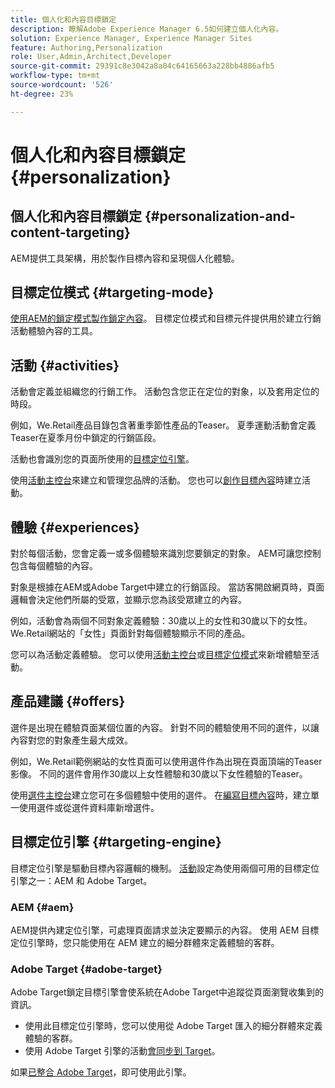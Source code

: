 ```yaml
---
title: 個人化和內容目標鎖定
description: 瞭解Adobe Experience Manager 6.5如何建立個人化內容。
solution: Experience Manager, Experience Manager Sites
feature: Authoring,Personalization
role: User,Admin,Architect,Developer
source-git-commit: 29391c8e3042a8a04c64165663a228bb4886afb5
workflow-type: tm+mt
source-wordcount: '526'
ht-degree: 23%

---
```


# 個人化和內容目標鎖定 {#personalization}

## 個人化和內容目標鎖定 {#personalization-and-content-targeting}

AEM提供工具架構，用於製作目標內容和呈現個人化體驗。

## 目標定位模式 {#targeting-mode}

[使用AEM的鎖定模式製作鎖定內容](/help/sites-authoring/content-targeting-touch.md)。 目標定位模式和目標元件提供用於建立行銷活動體驗內容的工具。

## 活動 {#activities}

活動會定義並組織您的行銷工作。 活動包含您正在定位的對象，以及套用定位的時段。

例如，We.Retail產品目錄包含著重季節性產品的Teaser。 夏季運動活動會定義Teaser在夏季月份中鎖定的行銷區段。

活動也會識別您的頁面所使用的[目標定位引擎](/help/sites-authoring/personalization.md#targeting-engine)。

使用[活動主控台](/help/sites-authoring/activitylib.md)來建立和管理您品牌的活動。 您也可以[創作目標內容](/help/sites-authoring/content-targeting-touch.md)時建立活動。

## 體驗 {#experiences}

對於每個活動，您會定義一或多個體驗來識別您要鎖定的對象。 AEM可讓您控制包含每個體驗的內容。

對象是根據在AEM或Adobe Target中建立的行銷區段。 當訪客開啟網頁時，頁面邏輯會決定他們所屬的受眾，並顯示您為該受眾建立的內容。

例如，活動會為兩個不同對象定義體驗：30歲以上的女性和30歲以下的女性。 We.Retail網站的「女性」頁面針對每個體驗顯示不同的產品。

您可以為活動定義體驗。 您可以使用[活動主控台](/help/sites-authoring/activitylib.md#adding-editing-an-activity-using-the-activities-console)或[目標定位模式](/help/sites-authoring/content-targeting-touch.md#adding-and-removing-experiences-using-targeting-mode)來新增體驗至活動。

## 產品建議 {#offers}

選件是出現在體驗頁面某個位置的內容。 針對不同的體驗使用不同的選件，以讓內容對您的對象產生最大成效。

例如，We.Retail範例網站的女性頁面可以使用選件作為出現在頁面頂端的Teaser影像。 不同的選件會用作30歲以上女性體驗和30歲以下女性體驗的Teaser。

使用[選件主控台](/help/sites-authoring/offerlib.md)建立您可在多個體驗中使用的選件。 在[編寫目標內容](/help/sites-authoring/content-targeting-touch.md)時，建立單一使用選件或從選件資料庫新增選件。

## 目標定位引擎 {#targeting-engine}

目標定位引擎是驅動目標內容邏輯的機制。 [活動](/help/sites-authoring/activitylib.md)設定為使用兩個可用的目標定位引擎之一：AEM 和 Adobe Target。

### AEM {#aem}

AEM提供內建定位引擎，可處理頁面請求並決定要顯示的內容。 使用 AEM 目標定位引擎時，您只能使用在 AEM 建立的細分群體來定義體驗的客群。

### Adobe Target {#adobe-target}

Adobe Target鎖定目標引擎會使系統在Adobe Target中追蹤從頁面瀏覽收集到的資訊。

* 使用此目標定位引擎時，您可以使用從 Adobe Target 匯入的細分群體來定義體驗的客群。
* 使用 Adobe Target 引擎的活動[會同步到 Target](/help/sites-authoring/activitylib.md#synchronizing-activities-with-adobe-target)。

如果[已整合 Adobe Target](/help/sites-administering/opt-in.md)，即可使用此引擎。
